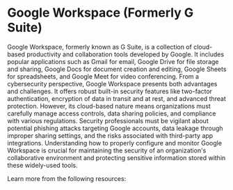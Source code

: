 # Google Workspace (Formerly G Suite)

Google Workspace, formerly known as G Suite, is a collection of cloud-based productivity and collaboration tools developed by Google. It includes popular applications such as Gmail for email, Google Drive for file storage and sharing, Google Docs for document creation and editing, Google Sheets for spreadsheets, and Google Meet for video conferencing. From a cybersecurity perspective, Google Workspace presents both advantages and challenges. It offers robust built-in security features like two-factor authentication, encryption of data in transit and at rest, and advanced threat protection. However, its cloud-based nature means organizations must carefully manage access controls, data sharing policies, and compliance with various regulations. Security professionals must be vigilant about potential phishing attacks targeting Google accounts, data leakage through improper sharing settings, and the risks associated with third-party app integrations. Understanding how to properly configure and monitor Google Workspace is crucial for maintaining the security of an organization's collaborative environment and protecting sensitive information stored within these widely-used tools.

Learn more from the following resources:

